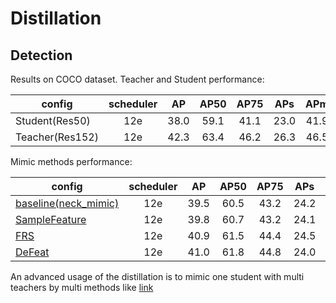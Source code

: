 # Distillation

## Detection

Results on COCO dataset. Teacher and Student performance:

|config  | scheduler | AP | AP50 | AP75 | APs | APm | APl |
|------|:---:|:---:|:---:|:---:|:---:|:---:|:---:|
| Student(Res50) | 12e | 38.0 | 59.1 | 41.1 | 23.0 | 41.9 | 48.3 |
| Teacher(Res152) | 12e | 42.3 | 63.4 | 46.2 | 26.3 | 46.5 | 54.0 |

Mimic methods performance:

|config  | scheduler | AP | AP50 | AP75 | APs | APm | APl |
|------|:---:|:---:|:---:|:---:|:---:|:---:|:---:|
| [baseline(neck_mimic)](https://gitlab.bj.sensetime.com/spring2/united-perception/-/blob/dev/configs/det/distill/faster_rcnn_r152_50_1x_feature_mimic.yaml) | 12e | 39.5 | 60.5 | 43.2 | 24.2 | 42.9 | 51.5 |
| [SampleFeature](https://gitlab.bj.sensetime.com/spring2/united-perception/-/blob/dev/configs/det/distill/faster_rcnn_r152_50_1x_sample_feature_mimic.yaml) | 12e | 39.8 | 60.7 | 43.2 | 24.1 | 43.5 | 50.7 |
| [FRS](https://gitlab.bj.sensetime.com/spring2/united-perception/-/blob/dev/configs/det/distill/faster_rcnn_r152_50_1x_frs.yaml) | 12e | 40.9 | 61.5 | 44.4 | 24.5 | 45.0 | 52.7 |
| [DeFeat](https://gitlab.bj.sensetime.com/spring2/united-perception/-/blob/dev/configs/det/distill/faster_rcnn_r152_50_1x_decouple_feature_mimic.yaml) | 12e | 41.0 | 61.8 | 44.8 | 24.0 | 45.4 | 53.3 |

An advanced usage of the distillation is to mimic one student with multi teachers by multi methods like [link](https://gitlab.bj.sensetime.com/spring2/united-perception/-/blob/dev/configs/det/distill/faster_rcnn_r152_50_1x_multi_jobs_multi_teacheres.yaml)

